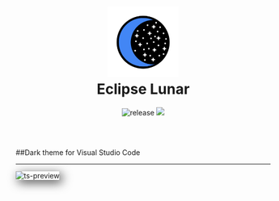 <h1 align="center">
  <br>
  <img src="logo.png" alt="Logo" width="140">
  <br>
  Eclipse Lunar
  <br>
</h1>

<p align="center">
    <img src="https://badgen.net/badge/release/0.1.0/white"
         alt="release">
    <a href="https://github.com/FireShark688/Eclipse-Lunar">
      <img src="https://badgen.net/badge/repo/repository/white?icon=github&label">
    </a>
</p>

<br/>
<br/>

##Dark theme for Visual Studio Code

---

  <img alt="ts-preview" src="https://i.imgur.com/4CJ0Uhm.png" style="box-shadow: 5px 5px 20px 0px rgba(0,0,0,0.75);"/>

<br/>

